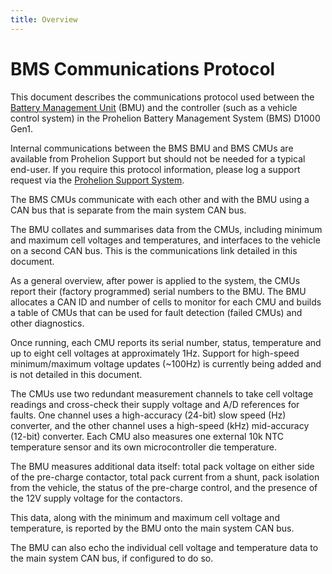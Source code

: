 ```yaml
---
title: Overview
---
```


# BMS Communications Protocol

This document describes the communications protocol used between the [Battery Management Unit](../Battery_Management_Unit/index.md) (BMU) and the controller (such as a vehicle control system) in the Prohelion Battery Management System (BMS) D1000 Gen1.  

Internal communications between the BMS BMU and BMS CMUs are available from Prohelion Support but should not be needed for a typical end-user.  If you require this protocol information, please log a support request via the [Prohelion Support System](https://prohelion.atlassian.net/servicedesk/customer/portals).

The BMS CMUs communicate with each other and with the BMU using a CAN bus that is separate from the main system CAN bus.

The BMU collates and summarises data from the CMUs, including minimum and maximum cell voltages and temperatures, and interfaces to the vehicle on a second CAN bus.  This is the communications link detailed in this document.

As a general overview, after power is applied to the system, the CMUs report their (factory programmed) serial numbers to the BMU.  The BMU allocates a CAN ID and number of cells to monitor for each CMU and builds a table of CMUs that can be used for fault detection (failed CMUs) and other diagnostics.  

Once running, each CMU reports its serial number, status, temperature and up to eight cell voltages at approximately 1Hz.  Support for high-speed minimum/maximum voltage updates (~100Hz) is currently being added and is not detailed in this document.

The CMUs use two redundant measurement channels to take cell voltage readings and cross-check their supply voltage and A/D references for faults.  One channel uses a high-accuracy (24-bit) slow speed (Hz) converter, and the other channel uses a high-speed (kHz) mid-accuracy (12-bit) converter.  Each CMU also measures one external 10k NTC temperature sensor and its own microcontroller die temperature.

The BMU measures additional data itself: total pack voltage on either side of the pre-charge contactor, total pack current from a shunt, pack isolation from the vehicle, the status of the pre-charge control, and the presence of the 12V supply voltage for the contactors.  

This data, along with the minimum and maximum cell voltage and temperature, is reported by the BMU onto the main system CAN bus.  

The BMU can also echo the individual cell voltage and temperature data to the main system CAN bus, if configured to do so.